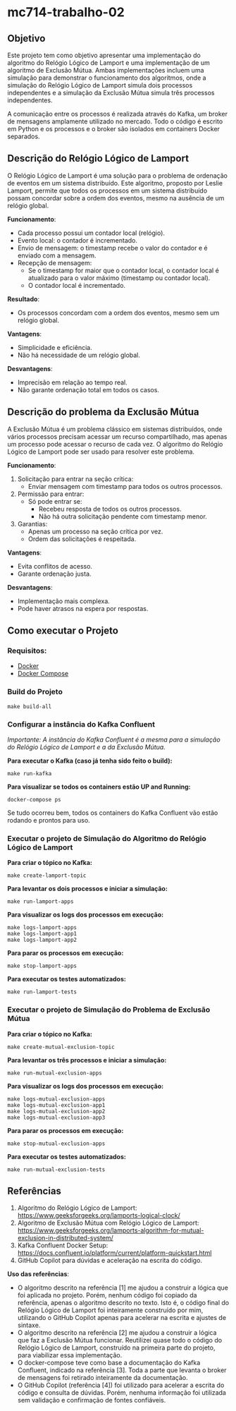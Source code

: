 # mc714-trabalho-02

## Objetivo

Este projeto tem como objetivo apresentar uma implementação do algoritmo do Relógio Lógico de Lamport e uma implementação de um algoritmo de Exclusão Mútua. Ambas implementações incluem uma simulação para demonstrar o funcionamento dos algoritmos, onde a simulação do Relógio Lógico de Lamport simula dois processos independentes e a simulação da Exclusão Mútua simula três processos independentes.

A comunicação entre os processos é realizada através do Kafka, um broker de mensagens amplamente utilizado no mercado. Todo o código é escrito em Python e os processos e o broker são isolados em containers Docker separados.

## Descrição do Relógio Lógico de Lamport

O Relógio Lógico de Lamport é uma solução para o problema de ordenação de eventos em um sistema distribuído. Este algoritmo, proposto por Leslie Lamport, permite que todos os processos em um sistema distribuído possam concordar sobre a ordem dos eventos, mesmo na ausência de um relógio global.

**Funcionamento**:

- Cada processo possui um contador local (relógio).
- Evento local: o contador é incrementado.
- Envio de mensagem: o timestamp recebe o valor do contador e é enviado com a mensagem.
- Recepção de mensagem:
    - Se o timestamp for maior que o contador local, o contador local é atualizado para o valor máximo (timestamp ou contador local).
    - O contador local é incrementado.
    
**Resultado**:

- Os processos concordam com a ordem dos eventos, mesmo sem um relógio global.

**Vantagens**:

- Simplicidade e eficiência.
- Não há necessidade de um relógio global.

**Desvantagens**:

- Imprecisão em relação ao tempo real.
- Não garante ordenação total em todos os casos.

## Descrição do problema da Exclusão Mútua

A Exclusão Mútua é um problema clássico em sistemas distribuídos, onde vários processos precisam acessar um recurso compartilhado, mas apenas um processo pode acessar o recurso de cada vez. O algoritmo do Relógio Lógico de Lamport pode ser usado para resolver este problema.

**Funcionamento**:

1. Solicitação para entrar na seção crítica:
   - Enviar mensagem com timestamp para todos os outros processos.
2. Permissão para entrar:
   - Só pode entrar se:
     - Recebeu resposta de todos os outros processos.
     - Não há outra solicitação pendente com timestamp menor.
3. Garantias:
   - Apenas um processo na seção crítica por vez.
   - Ordem das solicitações é respeitada.

**Vantagens**:

- Evita conflitos de acesso.
- Garante ordenação justa.

**Desvantagens**:

- Implementação mais complexa.
- Pode haver atrasos na espera por respostas.

## Como executar o Projeto

### Requisitos:
- [Docker](https://www.docker.com/)
- [Docker Compose](https://docs.docker.com/compose/)

### Build do Projeto
```
make build-all
```

### Configurar a instância do Kafka Confluent
*Importante: A instância do Kafka Confluent é a mesma para a simulação do Relógio Lógico de Lamport e a da Exclusão Mútua.*

**Para executar o Kafka (caso já tenha sido feito o build):**
```
make run-kafka
```

**Para visualizar se todos os containers estão UP and Running:**
```
docker-compose ps
```

Se tudo ocorreu bem, todos os containers do Kafka Confluent vão estão rodando e prontos para uso.

### Executar o projeto de Simulação do Algoritmo do Relógio Lógico de Lamport

**Para criar o tópico no Kafka:**
```
make create-lamport-topic
```

**Para levantar os dois processos e iniciar a simulação:**
```
make run-lamport-apps
```

**Para visualizar os logs dos processos em execução:**
```
make logs-lamport-apps
make logs-lamport-app1
make logs-lamport-app2
```

**Para parar os processos em execução:**
```
make stop-lamport-apps
```

**Para executar os testes automatizados:**
```
make run-lamport-tests
```

### Executar o projeto de Simulação do Problema de Exclusão Mútua

**Para criar o tópico no Kafka:**
```
make create-mutual-exclusion-topic
```

**Para levantar os três processos e iniciar a simulação:**
```
make run-mutual-exclusion-apps
```

**Para visualizar os logs dos processos em execução:**
```
make logs-mutual-exclusion-apps
make logs-mutual-exclusion-app1
make logs-mutual-exclusion-app2
make logs-mutual-exclusion-app3
```

**Para parar os processos em execução:**
```
make stop-mutual-exclusion-apps
```

**Para executar os testes automatizados:**
```
make run-mutual-exclusion-tests
```

## Referências

1. Algoritmo do Relógio Lógico de Lamport: https://www.geeksforgeeks.org/lamports-logical-clock/
2. Algoritmo de Exclusão Mútua com Relógio Lógico de Lamport: https://www.geeksforgeeks.org/lamports-algorithm-for-mutual-exclusion-in-distributed-system/
3. Kafka Confluent Docker Setup: https://docs.confluent.io/platform/current/platform-quickstart.html
4. GitHub Copilot para dúvidas e aceleração na escrita do código.

**Uso das referências**:

- O algoritmo descrito na referência [1] me ajudou a construir a lógica que foi aplicada no projeto. Porém, nenhum código foi copiado da referência, apenas o algoritmo descrito no texto. Isto é, o código final do Relógio Lógico de Lamport foi inteiramente construído por mim, utilizando o GitHub Copilot apenas para acelerar na escrita e ajustes de sintaxe.
- O algoritmo descrito na referência [2] me ajudou a construir a lógica que faz a Exclusão Mútua funcionar. Reutilizei quase todo o código do Relógio Lógico de Lamport, construído na primeira parte do projeto, para viabilizar essa implementação.
- O docker-compose teve como base a documentação do Kafka Confluent, indicado na referência [3]. Toda a parte que levanta o broker de mensagens foi retirado inteiramente da documentação.
- O GitHub Copilot (referência [4]) foi utilizado para acelerar a escrita do código e consulta de dúvidas. Porém, nenhuma informação foi utilizada sem validação e confirmação de fontes confiáveis.